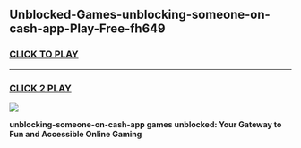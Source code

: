 
## Unblocked-Games-unblocking-someone-on-cash-app-Play-Free-fh649
<h3>
<a href="https://premium76.site?title=unblocking-someone-on-cash-app&ref=21A">CLICK TO PLAY</a></h3>
<hr>

<h3>
<a href="https://premium76.site?title=unblocking-someone-on-cash-app&ref=21A">CLICK 2 PLAY</a>
  
</h3>

<a href="https://premium76.site?title=unblocking-someone-on-cash-app&ref=21A"><img src="https://clearcache.store/games.png"></a>


**unblocking-someone-on-cash-app games unblocked: Your Gateway to Fun and Accessible Online Gaming**
